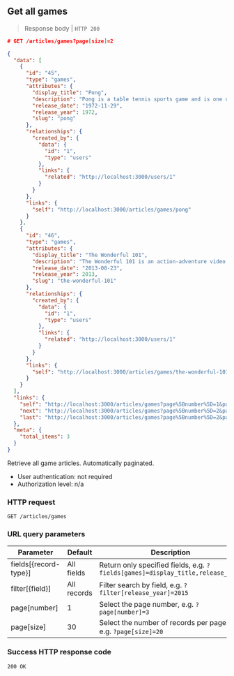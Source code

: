 ## Get all games

> Response body | `HTTP 200`

```JSON
# GET /articles/games?page[size]=2

{
  "data": [
    {
      "id": "45",
      "type": "games",
      "attributes": {
        "display_title": "Pong",
        "description": "Pong is a table tennis sports game and is one of the earliest arcade video games.",
        "release_date": "1972-11-29",
        "release_year": 1972,
        "slug": "pong"
      },
      "relationships": {
        "created_by": {
          "data": {
            "id": "1",
            "type": "users"
          },
          "links": {
            "related": "http://localhost:3000/users/1"
          }
        }
      },
      "links": {
        "self": "http://localhost:3000/articles/games/pong"
      }
    },
    {
      "id": "46",
      "type": "games",
      "attributes": {
        "display_title": "The Wonderful 101",
        "description": "The Wonderful 101 is an action-adventure video game developed by Platinum Games for the Nintendo Wii U.",
        "release_date": "2013-08-23",
        "release_year": 2013,
        "slug": "the-wonderful-101"
      },
      "relationships": {
        "created_by": {
          "data": {
            "id": "1",
            "type": "users"
          },
          "links": {
            "related": "http://localhost:3000/users/1"
          }
        }
      },
      "links": {
        "self": "http://localhost:3000/articles/games/the-wonderful-101"
      }
    }
  ],
  "links": {
    "self": "http://localhost:3000/articles/games?page%5Bnumber%5D=1&page%5Bsize%5D=2",
    "next": "http://localhost:3000/articles/games?page%5Bnumber%5D=2&page%5Bsize%5D=2",
    "last": "http://localhost:3000/articles/games?page%5Bnumber%5D=2&page%5Bsize%5D=2"
  },
  "meta": {
    "total_items": 3
  }
}
```

Retrieve all game articles. Automatically paginated.

* User authentication: not required
* Authorization level: n/a

### HTTP request

`GET /articles/games`

### URL query parameters

Parameter | Default | Description
--------- | ------- | -----------
fields[{record-type}] | All fields | Return only specified fields, e.g. `?fields[games]=display_title,release_date`
filter[{field}] | All records | Filter search by field, e.g. `?filter[release_year]=2015`
page[number] | 1 | Select the page number, e.g. `?page[number]=3`
page[size] | 30 | Select the number of records per page, e.g. `?page[size]=20`

### Success HTTP response code

`200 OK`
